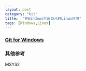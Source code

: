```yaml
---
layout: post
category: "kit"
title:  "在Windows打造自己的Linux环境"
tags: [Windows,Linux]
---
```

### [Git for Windows](http://gitforwindows.org/)




### 其他参考
MSYS2


